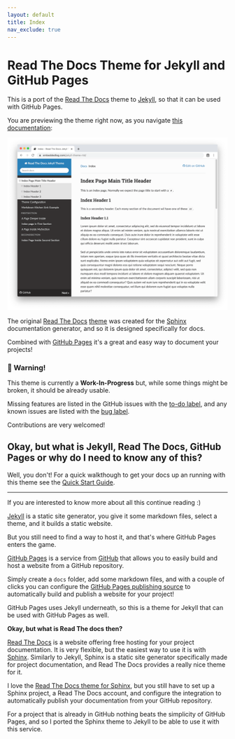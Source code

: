 ```yaml
---
layout: default
title: Index
nav_exclude: true
---
```


# Read The Docs Theme for Jekyll and GitHub Pages

This is a port of the
[Read The Docs](https://sphinx-rtd-theme.readthedocs.io) theme to
[Jekyll](https://jekyllrb.com/), so that it can be used with GitHub Pages.

You are previewing the theme right now, as you navigate
[this documentation](https://carlosperate.github.io/jekyll-theme-rtd):

![screenshot](assets/img/screenshot.png)

The original [Read The Docs](https://readthedocs.org)
[theme]((https://sphinx-rtd-theme.readthedocs.io)) was created for the
[Sphinx](https://www.sphinx-doc.org/) documentation generator, and so it is
designed specifically for docs.

Combined with [GitHub Pages](https://pages.github.com) it's a great and easy
way to document your projects!

### 🚧 Warning!

This theme is currently a **Work-In-Progress** but, while some things might be
broken, it should be already usable.

Missing features are listed in the GitHub issues with the
[to-do label](https://github.com/carlosperate/jekyll-theme-rtd/issues?q=is%3Aissue+is%3Aopen+label%3Ato-do),
and any known issues are listed with the
[bug label](https://github.com/carlosperate/jekyll-theme-rtd/issues?q=is%3Aissue+is%3Aopen+label%3Abug).

Contributions are very welcomed!


## Okay, but what is Jekyll, Read The Docs, GitHub Pages or why do I need to know any of this?

Well, you don't! For a quick walkthough to get your docs up an running with
this theme see the [Quick Start Guide](quickstart.html).

----

If you are interested to know more about all this continue reading :)

[Jekyll](https://jekyllrb.com/) is a static site generator, you give it some
markdown files, select a theme, and it builds a static website.

But you still need to find a way to host it, and that's where GitHub Pages
enters the game.

[GitHub Pages](https://pages.github.com) is a service from
[GitHub](https://github.com) that allows you to easily build and host a website
from a GitHub repository.

Simply create a `docs` folder, add some markdown files, and with a couple of
clicks you can configure the
[GitHub Pages publishing source](https://help.github.com/en/github/working-with-github-pages/configuring-a-publishing-source-for-your-github-pages-site)
to automatically build and publish a website for your project!

GitHub Pages uses Jekyll underneath, so this is a theme for Jekyll that can be
used with GitHub Pages as well.

**Okay, but what is Read The docs then?**

[Read The Docs](https://readthedocs.org/) is a website offering free hosting
for your project documentation. It is very flexible, but the easiest way to use
it is with [Sphinx](https://www.sphinx-doc.org/). Similarly to Jekyll, Sphinx
is a static site generator specifically made for project documentation, and
Read The Docs provides a really nice theme for it.

I love the
[Read The Docs theme for Sphinx](https://sphinx-rtd-theme.readthedocs.io), but
you still have to set up a Sphinx project, a Read The Docs account, and
configure the integration to automatically publish your documentation from
your GitHub repository.

For a project that is already in GitHub nothing beats the simplicity of GitHub
Pages, and so I ported the Sphinx theme to Jekyll to be able to use it with
this service.

